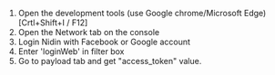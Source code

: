 1. Open the development tools (use Google chrome/Microsoft Edge) [Crtl+Shift+I / F12]
2. Open the Network tab on the console
3. Login Nidin with Facebook or Google account
4. Enter 'loginWeb' in filter box
5. Go to payload tab and get "access_token" value.
